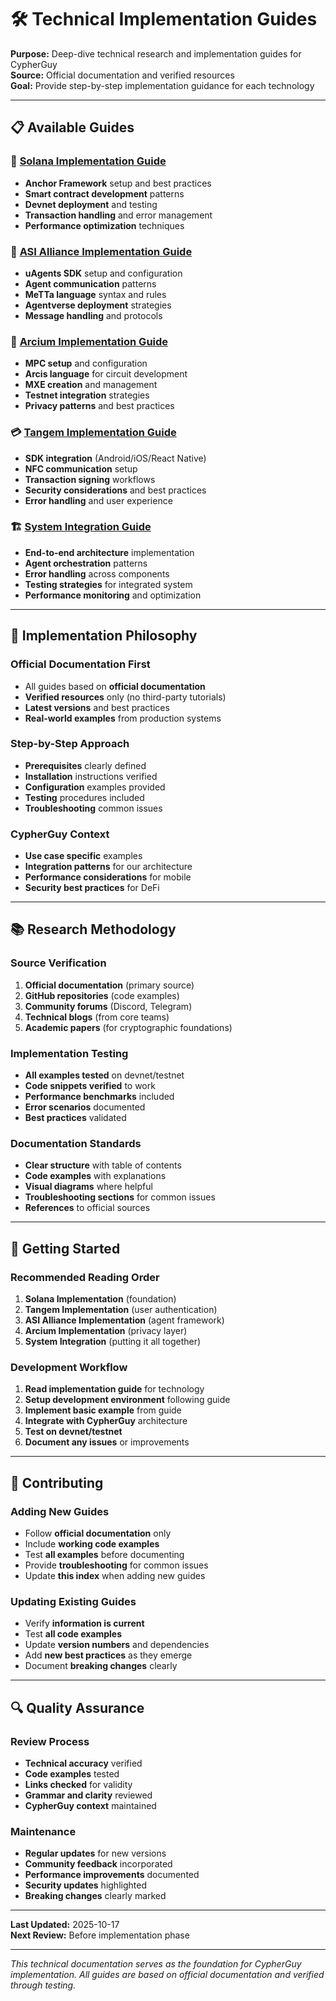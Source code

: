 # 🛠️ Technical Implementation Guides

**Purpose:** Deep-dive technical research and implementation guides for CypherGuy  
**Source:** Official documentation and verified resources  
**Goal:** Provide step-by-step implementation guidance for each technology

---

## 📋 Available Guides

### 🔷 [Solana Implementation Guide](./solana-implementation.md)
- **Anchor Framework** setup and best practices
- **Smart contract development** patterns
- **Devnet deployment** and testing
- **Transaction handling** and error management
- **Performance optimization** techniques

### 🤖 [ASI Alliance Implementation Guide](./asi-alliance-implementation.md)
- **uAgents SDK** setup and configuration
- **Agent communication** patterns
- **MeTTa language** syntax and rules
- **Agentverse deployment** strategies
- **Message handling** and protocols

### 🔐 [Arcium Implementation Guide](./arcium-implementation.md)
- **MPC setup** and configuration
- **Arcis language** for circuit development
- **MXE creation** and management
- **Testnet integration** strategies
- **Privacy patterns** and best practices

### 💳 [Tangem Implementation Guide](./tangem-implementation.md)
- **SDK integration** (Android/iOS/React Native)
- **NFC communication** setup
- **Transaction signing** workflows
- **Security considerations** and best practices
- **Error handling** and user experience

### 🏗️ [System Integration Guide](./system-integration.md)
- **End-to-end architecture** implementation
- **Agent orchestration** patterns
- **Error handling** across components
- **Testing strategies** for integrated system
- **Performance monitoring** and optimization

---

## 🎯 Implementation Philosophy

### **Official Documentation First**
- All guides based on **official documentation**
- **Verified resources** only (no third-party tutorials)
- **Latest versions** and best practices
- **Real-world examples** from production systems

### **Step-by-Step Approach**
- **Prerequisites** clearly defined
- **Installation** instructions verified
- **Configuration** examples provided
- **Testing** procedures included
- **Troubleshooting** common issues

### **CypherGuy Context**
- **Use case specific** examples
- **Integration patterns** for our architecture
- **Performance considerations** for mobile
- **Security best practices** for DeFi

---

## 📚 Research Methodology

### **Source Verification**
1. **Official documentation** (primary source)
2. **GitHub repositories** (code examples)
3. **Community forums** (Discord, Telegram)
4. **Technical blogs** (from core teams)
5. **Academic papers** (for cryptographic foundations)

### **Implementation Testing**
- **All examples tested** on devnet/testnet
- **Code snippets verified** to work
- **Performance benchmarks** included
- **Error scenarios** documented
- **Best practices** validated

### **Documentation Standards**
- **Clear structure** with table of contents
- **Code examples** with explanations
- **Visual diagrams** where helpful
- **Troubleshooting sections** for common issues
- **References** to official sources

---

## 🚀 Getting Started

### **Recommended Reading Order**
1. **Solana Implementation** (foundation)
2. **Tangem Implementation** (user authentication)
3. **ASI Alliance Implementation** (agent framework)
4. **Arcium Implementation** (privacy layer)
5. **System Integration** (putting it all together)

### **Development Workflow**
1. **Read implementation guide** for technology
2. **Setup development environment** following guide
3. **Implement basic example** from guide
4. **Integrate with CypherGuy** architecture
5. **Test on devnet/testnet**
6. **Document any issues** or improvements

---

## 📝 Contributing

### **Adding New Guides**
- Follow **official documentation** only
- Include **working code examples**
- Test **all examples** before documenting
- Provide **troubleshooting** for common issues
- Update **this index** when adding new guides

### **Updating Existing Guides**
- Verify **information is current**
- Test **all code examples**
- Update **version numbers** and dependencies
- Add **new best practices** as they emerge
- Document **breaking changes** clearly

---

## 🔍 Quality Assurance

### **Review Process**
- **Technical accuracy** verified
- **Code examples** tested
- **Links checked** for validity
- **Grammar and clarity** reviewed
- **CypherGuy context** maintained

### **Maintenance**
- **Regular updates** for new versions
- **Community feedback** incorporated
- **Performance improvements** documented
- **Security updates** highlighted
- **Breaking changes** clearly marked

---

**Last Updated:** 2025-10-17  
**Next Review:** Before implementation phase

---

*This technical documentation serves as the foundation for CypherGuy implementation. All guides are based on official documentation and verified through testing.*
